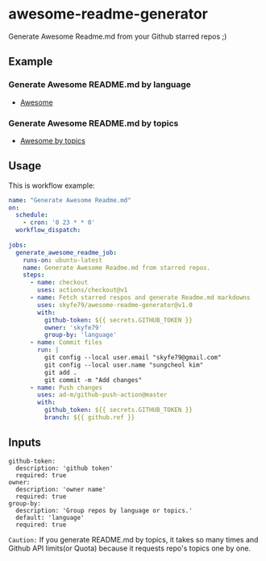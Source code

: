 # awesome-readme-generator

Generate Awesome Readme.md from your Github starred repos ;)

## Example

### Generate Awesome README.md by language

- [Awesome](https://github.com/skyfe79/Awesome/blob/main/README.md)

### Generate Awesome README.md by topics

- [Awesome by topics](https://github.com/skyfe79/Awesome/blob/main/README-BY-TOPICS.md)

## Usage

This is workflow example:

```yml
name: "Generate Awesome Readme.md"
on:
  schedule:
    - cron: '0 23 * * 0'
  workflow_dispatch:
    
jobs:
  generate_awesome_readme_job:
    runs-on: ubuntu-latest
    name: Generate Awesome Readme.md from starred repos.
    steps:
      - name: checkout
        uses: actions/checkout@v1
      - name: Fetch starred respos and generate Readme.md markdowns
        uses: skyfe79/awesome-readme-generator@v1.0
        with:
          github-token: ${{ secrets.GITHUB_TOKEN }}
          owner: 'skyfe79'
          group-by: 'language'
      - name: Commit files
        run: |
          git config --local user.email "skyfe79@gmail.com"
          git config --local user.name "sungcheol kim"
          git add .
          git commit -m "Add changes"
      - name: Push changes
        uses: ad-m/github-push-action@master
        with:
          github_token: ${{ secrets.GITHUB_TOKEN }}
          branch: ${{ github.ref }}
```

## Inputs

```
github-token:
  description: 'github token'
  required: true
owner:
  description: 'owner name'
  required: true
group-by:
  description: 'Group repos by language or topics.'
  default: 'language'
  required: true
```

`Caution:` If you generate README.md by topics, it takes so many times and Github API limits(or Quota) because it requests repo's topics one by one.